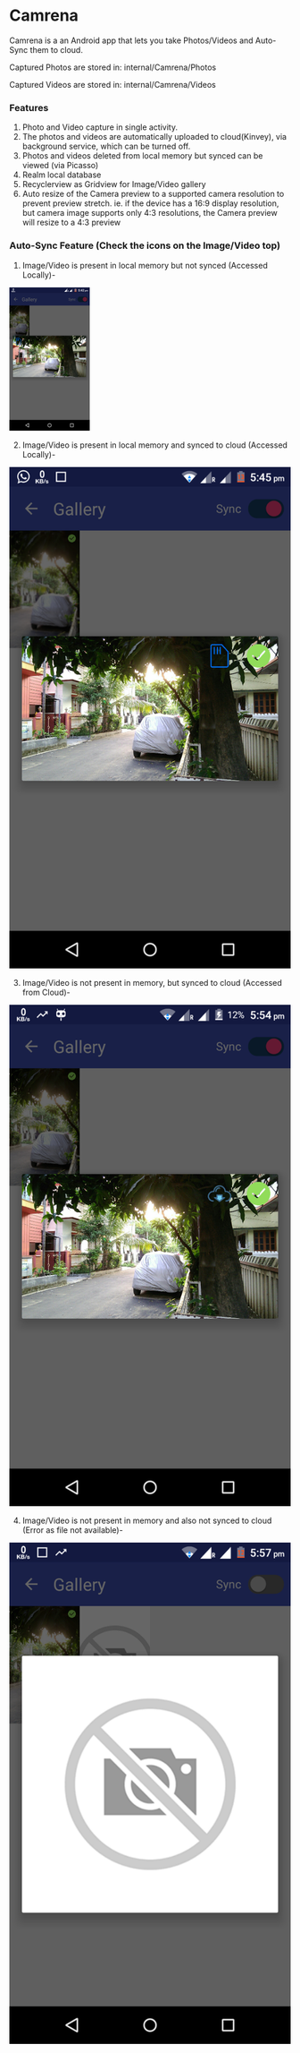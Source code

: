 # Camrena
Camrena is a an Android app that lets you take Photos/Videos and Auto-Sync them to cloud. 

Captured Photos are stored in: internal/Camrena/Photos

Captured Videos are stored in: internal/Camrena/Videos

### Features
1. Photo and Video capture in single activity.
2. The photos and videos are automatically uploaded to cloud(Kinvey), via background service, which can be turned off.
3. Photos and videos deleted from local memory but synced can be viewed (via Picasso)
4. Realm local database
5. Recyclerview as Gridview for Image/Video gallery
6. Auto resize of the Camera preview to a supported camera resolution to prevent preview stretch. ie. if the device has a 16:9 display resolution, but camera image supports only 4:3 resolutions, the Camera preview will resize to a 4:3 preview

### Auto-Sync Feature (Check the icons on the Image/Video top)

1. Image/Video is present in local memory but not synced (Accessed Locally)-

<img src="https://github.com/suchoX/Camrena/blob/master/Screens/local_notsynced.png" alt="Drawing" style="width: 144px;"/>

2. Image/Video is present in local memory and synced to cloud (Accessed Locally)-

![alt text](https://github.com/suchoX/Camrena/blob/master/Screens/local_synced.png)

3. Image/Video is not present in memory, but synced to cloud (Accessed from Cloud)-

![alt text](https://github.com/suchoX/Camrena/blob/master/Screens/cloud_synced.png)

4. Image/Video is not present in memory and also not synced to cloud (Error as file not available)-

![alt text](https://github.com/suchoX/Camrena/blob/master/Screens/error.png)

